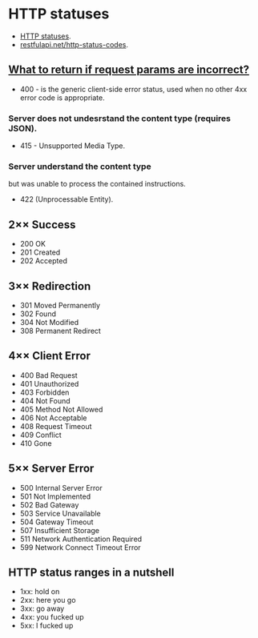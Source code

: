 # HTTP statuses

* [HTTP statuses](https://httpstatuses.com/).
* [restfulapi.net/http-status-codes](https://restfulapi.net/http-status-codes/).

## [What to return if request params are incorrect?](https://stackoverflow.com/a/10323055)
* 400 - is the generic client-side error status, used when no other 4xx error code is appropriate.

### Server does not undesrstand the content type (requires JSON).
* 415 - Unsupported Media Type.

### Server understand the content type
but was unable to process the contained instructions.

* 422 (Unprocessable Entity).


## 2×× Success
* 200 OK
* 201 Created
* 202 Accepted

## 3×× Redirection
* 301 Moved Permanently
* 302 Found
* 304 Not Modified
* 308 Permanent Redirect

## 4×× Client Error
* 400 Bad Request
* 401 Unauthorized
* 403 Forbidden
* 404 Not Found
* 405 Method Not Allowed
* 406 Not Acceptable
* 408 Request Timeout
* 409 Conflict
* 410 Gone

## 5×× Server Error
* 500 Internal Server Error
* 501 Not Implemented
* 502 Bad Gateway
* 503 Service Unavailable
* 504 Gateway Timeout
* 507 Insufficient Storage
* 511 Network Authentication Required
* 599 Network Connect Timeout Error


## HTTP status ranges in a nutshell

* 1xx: hold on
* 2xx: here you go
* 3xx: go away
* 4xx: you fucked up
* 5xx: I fucked up